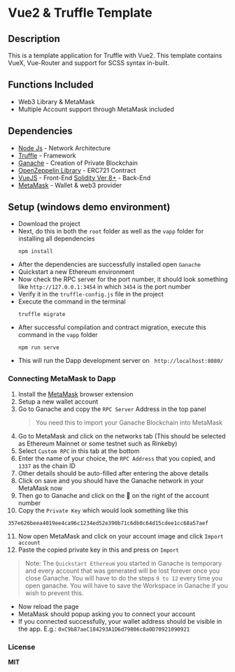 # Vue2 & Truffle Template
 
## Description 
This is a template application for Truffle with Vue2. This template contains VueX, Vue-Router and support for SCSS syntax in-built.

## Functions Included 
- Web3 Library & MetaMask  
- Multiple Account support through MetaMask included 
 

## Dependencies 
- [Node Js](https://nodejs.org/en/download/) - Network Architecture
- [Truffle](https://www.trufflesuite.com/truffle) - Framework
- [Ganache](https://www.trufflesuite.com/ganache) - Creation of Private Blockchain 
- [OpenZeppelin Library](https://github.com/OpenZeppelin/openzeppelin-contracts) - ERC721 Contract 
- [VueJS](https://vuejs.org/) - Front-End 
  [Solidity Ver 8+](https://docs.soliditylang.org/en/v0.8.4/) - Back-End 
- [MetaMask](https://metamask.io/download) - Wallet & web3 provider 

## Setup (windows demo environment) 
 
- Download the project 
- Next, do this in both the `root` folder as well as the `vapp` folder  for installing all dependencies
  ```
  npm install
  ```
- After the dependencies are successfully installed open `Ganache`
- Quickstart a new Ethereum environment 
- Now check the RPC server for the port number, it should look something like `http://127.0.0.1:3454` in which `3454` is the port number
- Verify it in the `truffle-config.js` file in the project 
- Execute the command in the terminal 
  ```
  truffle migrate
  ```
- After successful compilation and contract migration, execute this command in the `vapp` folder
  ```
  npm run serve
  ```
- This will run the Dapp development server on ` http://localhost:8080/` 

### Connecting MetaMask to Dapp 
1. Install the [MetaMask](https://metamask.io/download) browser extension
2. Setup a new wallet account
3. Go to Ganache and copy the `RPC Server` Address in the top panel
   > You need this to import your Ganache Blockchain into MetaMask
4. Go to MetaMask and click on the networks tab (This should be selected as Ethereum Mainnet or some testnet such as Rinkeby)
5. Select `Custom RPC` in this tab at the bottom
6. Enter the name of your choice, the `RPC Address` that you copied, and `1337` as the chain ID
7. Other details should be auto-filled after entering the above details
8. Click on save and you should have the Ganache network in your MetaMask now
9. Then go to Ganache and click on the 🔑  on the right of the account number
10. Copy the `Private Key` which would look something like this 
  ```
  357e626beea4019ee4ca96c1234ed52e390b71c6db0c64d15cdee1cc68a57aef
  ```
11. Now open MetaMask and click on your account image and click `Import account`
12. Paste the copied private key in this and press on `Import`
 > Note: The `Quickstart Ethereum` you started in Ganache is temporary and every account that was generated will be lost forever once you close Ganache. You will have to do the steps `9 to 12` every time you open ganache. You will have to save the Workspace in Ganache if you wish to prevent this.
- Now reload the page
- MetaMask should popup asking you to connect your account
- If you connected successfully, your wallet address should be visible in the app. E.g.: `0xC9b87aeC184293A1D6d79806c8a0D70921090921`

### License
**MIT**

